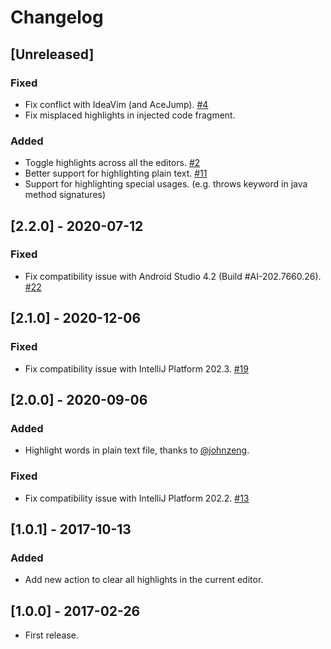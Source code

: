 <!-- Keep a Changelog guide -> https://keepachangelog.com -->

# Changelog

## [Unreleased]

### Fixed

- Fix conflict with IdeaVim (and AceJump). [#4](https://github.com/huoguangjin/MultiHighlight/issues/4)
- Fix misplaced highlights in injected code fragment.

### Added

- Toggle highlights across all the editors. [#2](https://github.com/huoguangjin/MultiHighlight/issues/2)
- Better support for highlighting plain text. [#11](https://github.com/huoguangjin/MultiHighlight/issues/11)
- Support for highlighting special usages. (e.g. throws keyword in java method signatures)

## [2.2.0] - 2020-07-12

### Fixed

- Fix compatibility issue with Android Studio 4.2 (Build #AI-202.7660.26). [#22](https://github.com/huoguangjin/MultiHighlight/issues/22)

## [2.1.0] - 2020-12-06

### Fixed

- Fix compatibility issue with IntelliJ Platform 202.3. [#19](https://github.com/huoguangjin/MultiHighlight/issues/19)

## [2.0.0] - 2020-09-06

### Added

- Highlight words in plain text file, thanks to [@johnzeng](https://github.com/johnzeng).

### Fixed

- Fix compatibility issue with IntelliJ Platform 202.2. [#13](https://github.com/huoguangjin/MultiHighlight/issues/13)

## [1.0.1] - 2017-10-13

### Added

- Add new action to clear all highlights in the current editor.

## [1.0.0] - 2017-02-26

- First release.
